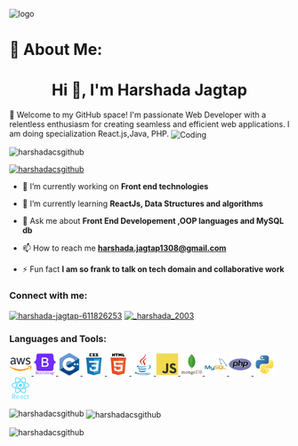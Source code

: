 ![logo](https://user-images.githubusercontent.com/10498744/210012254-234538ff-d198-48aa-8964-37e6fd45d227.gif)
# 💫 About Me:
<h1 align="center">Hi 👋, I'm Harshada Jagtap</h1>
🚀 Welcome to my GitHub space! I'm passionate Web Developer with a relentless enthusiasm for creating seamless and efficient web applications. I am doing specialization React.js,Java, PHP. 
<img align="center" alt="Coding" width="400" src="https://t4.ftcdn.net/jpg/03/13/40/45/360_F_313404541_e9YZ3pht6oEEkMXuhxTboqXA2B2ShNnC.jpg" style="max-width: 100%; height: auto;">

<p align="left"> <img src="https://komarev.com/ghpvc/?username=harshadacsgithub&label=Profile%20views&color=0e75b6&style=flat" alt="harshadacsgithub" /> </p>

<p align="left"> <a href="https://github.com/ryo-ma/github-profile-trophy"><img src="https://github-profile-trophy.vercel.app/?username=harshadacsgithub" alt="harshadacsgithub" /></a> </p>

- 🔭 I’m currently working on **Front end technologies**

- 🌱 I’m currently learning **ReactJs, Data Structures and algorithms**

- 💬 Ask me about **Front End Developement ,OOP languages and MySQL db**

- 📫 How to reach me **harshada.jagtap1308@gmail.com**

- ⚡ Fun fact **I am so frank to talk on tech domain and collaborative work**

<h3 align="left">Connect with me:</h3>
<p align="left">
<a href="https://linkedin.com/in/harshada-jagtap-611826253" target="blank"><img align="center" src="https://raw.githubusercontent.com/rahuldkjain/github-profile-readme-generator/master/src/images/icons/Social/linked-in-alt.svg" alt="harshada-jagtap-611826253" height="30" width="40" /></a>
<a href="https://instagram.com/_harshada_2003" target="blank"><img align="center" src="https://raw.githubusercontent.com/rahuldkjain/github-profile-readme-generator/master/src/images/icons/Social/instagram.svg" alt="_harshada_2003" height="30" width="40" /></a>
</p>

<h3 align="left">Languages and Tools:</h3>
<p align="left"> <a href="https://aws.amazon.com" target="_blank" rel="noreferrer"> <img src="https://raw.githubusercontent.com/devicons/devicon/master/icons/amazonwebservices/amazonwebservices-original-wordmark.svg" alt="aws" width="40" height="40"/> </a> <a href="https://getbootstrap.com" target="_blank" rel="noreferrer"> <img src="https://raw.githubusercontent.com/devicons/devicon/master/icons/bootstrap/bootstrap-plain-wordmark.svg" alt="bootstrap" width="40" height="40"/> </a> <a href="https://www.w3schools.com/cpp/" target="_blank" rel="noreferrer"> <img src="https://raw.githubusercontent.com/devicons/devicon/master/icons/cplusplus/cplusplus-original.svg" alt="cplusplus" width="40" height="40"/> </a> <a href="https://www.w3schools.com/css/" target="_blank" rel="noreferrer"> <img src="https://raw.githubusercontent.com/devicons/devicon/master/icons/css3/css3-original-wordmark.svg" alt="css3" width="40" height="40"/> </a> <a href="https://www.w3.org/html/" target="_blank" rel="noreferrer"> <img src="https://raw.githubusercontent.com/devicons/devicon/master/icons/html5/html5-original-wordmark.svg" alt="html5" width="40" height="40"/> </a> <a href="https://www.java.com" target="_blank" rel="noreferrer"> <img src="https://raw.githubusercontent.com/devicons/devicon/master/icons/java/java-original.svg" alt="java" width="40" height="40"/> </a> <a href="https://developer.mozilla.org/en-US/docs/Web/JavaScript" target="_blank" rel="noreferrer"> <img src="https://raw.githubusercontent.com/devicons/devicon/master/icons/javascript/javascript-original.svg" alt="javascript" width="40" height="40"/> </a> <a href="https://www.mongodb.com/" target="_blank" rel="noreferrer"> <img src="https://raw.githubusercontent.com/devicons/devicon/master/icons/mongodb/mongodb-original-wordmark.svg" alt="mongodb" width="40" height="40"/> </a> <a href="https://www.mysql.com/" target="_blank" rel="noreferrer"> <img src="https://raw.githubusercontent.com/devicons/devicon/master/icons/mysql/mysql-original-wordmark.svg" alt="mysql" width="40" height="40"/> </a> <a href="https://www.php.net" target="_blank" rel="noreferrer"> <img src="https://raw.githubusercontent.com/devicons/devicon/master/icons/php/php-original.svg" alt="php" width="40" height="40"/> </a> <a href="https://www.python.org" target="_blank" rel="noreferrer"> <img src="https://raw.githubusercontent.com/devicons/devicon/master/icons/python/python-original.svg" alt="python" width="40" height="40"/> </a> <a href="https://reactjs.org/" target="_blank" rel="noreferrer"> <img src="https://raw.githubusercontent.com/devicons/devicon/master/icons/react/react-original-wordmark.svg" alt="react" width="40" height="40"/> </a> </p>

<p><img align="left" src="https://github-readme-stats.vercel.app/api/top-langs?username=harshadacsgithub&show_icons=true&locale=en&layout=compact" alt="harshadacsgithub" /></p>

<p>&nbsp;<img align="center" src="https://github-readme-stats.vercel.app/api?username=harshadacsgithub&show_icons=true&locale=en" alt="harshadacsgithub" /></p>

<p><img align="center" src="https://github-readme-streak-stats.herokuapp.com/?user=harshadacsgithub&" alt="harshadacsgithub" /></p>
